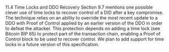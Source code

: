 11.4 Time Locks and DDO Recovery Section 9.7 mentions one possible clever use of time locks to recover control of a DID after a key compromise. The technique relies on an ability to override the most recent update to a DDO with Proof of Control applied by an earlier version of the DDO in order to defeat the attacker. This protection depends on adding a time lock (see Bitcoin BIP 65) to protect part of the transaction chain, enabling a Proof of Control block to be used to recover control. We plan to add support for time locks in a future version of this specification.
